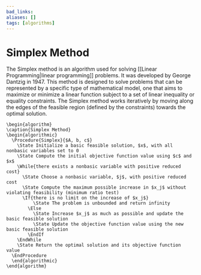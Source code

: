 ```yaml
---
bad_links: 
aliases: []
tags: [algorithms]
---
```

# Simplex Method

The Simplex method is an algorithm used for solving [[Linear Programming|linear programming]] problems. It was developed by George Dantzig in 1947. This method is designed to solve problems that can be represented by a specific type of mathematical model, one that aims to maximize or minimize a linear function subject to a set of linear inequality or equality constraints. The Simplex method works iteratively by moving along the edges of the feasible region (defined by the constraints) towards the optimal solution.

```pseudo
\begin{algorithm}
\caption{Simplex Method}
\begin{algorithmic}
  \Procedure{Simplex}{$A, b, c$}
	\State Initialize a basic feasible solution, $x$, with all nonbasic variables set to 0
	\State Compute the initial objective function value using $c$ and $x$
	\While{there exists a nonbasic variable with positive reduced cost}
	  \State Choose a nonbasic variable, $j$, with positive reduced cost
	  \State Compute the maximum possible increase in $x_j$ without violating feasibility (minimum ratio test)
	  \If{there is no limit on the increase of $x_j$} 
		  \State The problem is unbounded and return infinity
		\Else
		  \State Increase $x_j$ as much as possible and update the basic feasible solution
		  \State Update the objective function value using the new basic feasible solution
		\EndIf
	\EndWhile
    \State Return the optimal solution and its objective function value
  \EndProcedure  
  \end{algorithmic}
\end{algorithm}
```

